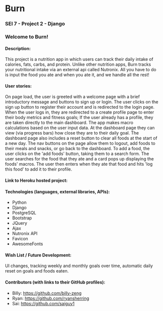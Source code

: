 # Burn

### SEI 7 - Project 2 - Django


### Welcome to Burn!

#### Description:
This project is a nutrition app in which users can track their daily intake of calories, fats, carbs, and protein. 
Unlike other nutrition apps, Burn tracks your nutritional intake via an external api called Nutronix. All you have to do is input the food you ate and when you ate it, and we handle all the rest!


#### User stories:
On page load, the user is greeted with a welcome page with a brief introductory message and buttons to sign up or login. The user clicks on the sign up button to register their account and is redirected to the login page. When the user logs in, they are redirected to a create profile page to enter their body metrics and fitness goals; If the user already has a profile, they are taken directly to the main dashboard. The app makes macro calculations based on the user input data.
At the dashboard page they can view (via progress bars) how close they are to their daily goal. The dashboard page also includes a reset button to clear all foods at the start of a new day. The nav buttons on the page allow them to logout, add foods to their meals and snacks, or go back to the dashboard. To add a food, the user clicks on the 'add foods' button, taking them to a search form. The user searches for the food that they ate and a card pops up displaying the foods' macros. The user then enters when they ate that food and hits 'log this food' to add it to their profile. 


#### Link to Heroku hosted project:


#### Technologies (languages, external libraries, APIs):
* Python
* Django
* PostgreSQL
* Bootstrap
* JQuery
* Ajax
* Nutronix API
* Favicon
* AwesomeFonts

#### Wish List / Future Development:
UI changes, 
tracking weekly and monthly goals over time, 
automatic daily reset on goals and foods eaten.

#### Contributors (with links to their GitHub profiles):
* Billy: https://github.com/billy-zeng
* Ryan: https://github.com/ryansherring
* Sai: https://github.com/saiguy1
